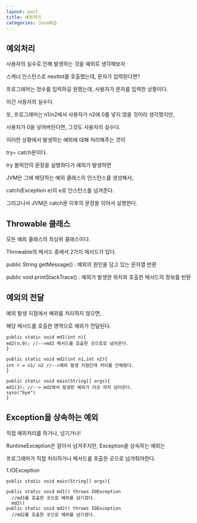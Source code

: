 ```yaml
---
layout: post
title: 예외처리
categories: Java복습
---
```



## 예외처리

사용자의 실수로 인해 발생하는 것을 예외로 생각해보자

스캐너 인스턴스로 nextInt를 호출했는데, 문자가 입력된다면? 

프로그래머는 정수를 입력하길 원했는데, 사용자가 문자를 입력한 상황이다.

이건 사용자의 실수다.

또, 프로그래머는 n1/n2에서 사용자가 n2에 0를 넣지 않을 것이라 생각했지만,

사용자가 0을 넣어버린다면, 그것도 사용자의 실수다.

이러한 상황에서 발생하는 예외에 대해 처리해주는 것이 

try~ catch문이다.

try 블럭안의 문장을 실행하다가 예외가 발생하면 

JVM은 그에 해당하는 예외 클래스의 인스턴스를 생성해서,

catch(Exception e)의 e로 인스턴스를 넘겨준다.

그리고나서 JVM은 catch문 이후의 문장을 이어서 실행한다.


## Throwable 클래스

모든 예외 클래스의 최상위 클래스이다.

Throwable의 메서드 중에서 2가지 메서드가 있다.

public String getMessage() : 예외의 원인을 담고 있는 문자열 반환

public void printStackTrace() : 예외가 발생한 위치와 호출한 메서드의 정보를 반환


## 예외의 전달

예외 발생 지점에서 예외를 처리하지 않으면,

해당 메서드를 호출한 영역으로 예외가 전달된다.

```
public static void md1(int n){
md2(n,0); //-->md2 메서드를 호출한 곳으로로 넘어온다.
}

public static void md2(int n1,int n2){
int r = n1/ n2 //-->예외 발생 지점인데 처리를 안해줬다.
}

public static void main(String[] args){
md1(3); //--> md2에서 발생한 예외가 이곳 까지 넘어온다.
syso("bye")
}
```


## Exception을 상속하는 예외

직접 예외처리를 하거나, 넘기거나!

RuntimeException은 알아서 넘겨주지만, Exception을 상속하는 예외는 

프로그래머가 직접 처리하거나 메서드를 호출한 곳으로 넘겨줘야한다.

1.IOException

```
public static void main(String[] args){

public static void md1() throws IOException
  //md1를 호출한 곳으로 예외를 넘기겠다.
  md2() 
public static void md2() throws IOException
  //md2를 호출한 곳으로 예외를 넘기겠다.
  


